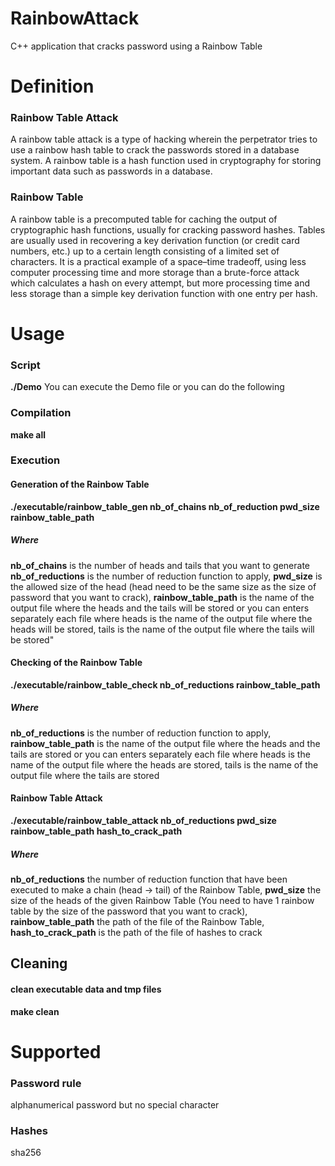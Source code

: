 # RainbowAttack
C++ application that cracks password using a Rainbow Table

# Definition

### Rainbow Table Attack
A rainbow table attack is a type of hacking wherein the perpetrator tries to use a rainbow hash table to crack the passwords stored in a database system. A rainbow table is a hash function used in cryptography for storing important data such as passwords in a database.

### Rainbow Table
A rainbow table is a precomputed table for caching the output of cryptographic hash functions, usually for cracking password hashes. Tables are usually used in recovering a key derivation function (or credit card numbers, etc.) up to a certain length consisting of a limited set of characters. It is a practical example of a space–time tradeoff, using less computer processing time and more storage than a brute-force attack which calculates a hash on every attempt, but more processing time and less storage than a simple key derivation function with one entry per hash.

# Usage

### Script
**./Demo**
You can execute the Demo file or you can do the following

### Compilation
**make all**

### Execution
#### Generation of the Rainbow Table
**./executable/rainbow_table_gen nb_of_chains nb_of_reduction pwd_size rainbow_table_path**

##### Where
**nb_of_chains** is the number of heads and tails that you want to generate
**nb_of_reductions** is the number of reduction function to apply,
**pwd_size** is the allowed size of the head (head need to be the same size as the size of password that you want to crack),
**rainbow_table_path** is the name of the output file where the heads and the tails will be stored 
or you can enters separately each file where
heads is the name of the output file where the heads will be stored,
tails is the name of the output file where the tails will be stored"

#### Checking of the Rainbow Table
**./executable/rainbow_table_check nb_of_reductions rainbow_table_path**

##### Where
**nb_of_reductions** is the number of reduction function to apply,
**rainbow_table_path** is the name of the output file where the heads and the tails are stored 
or you can enters separately each file where 
heads is the name of the output file where the heads are stored,
tails is the name of the output file where the tails are stored


#### Rainbow Table Attack
**./executable/rainbow_table_attack nb_of_reductions pwd_size rainbow_table_path hash_to_crack_path**

##### Where
**nb_of_reductions** the number of reduction function that have been executed to make a chain (head -> tail) of the Rainbow Table, 
**pwd_size** the size of the heads of the given Rainbow Table (You need to have 1 rainbow table by the size of the password that you want to crack),
**rainbow_table_path** the path of the file of the Rainbow Table,
**hash_to_crack_path** is the path of the file of hashes to crack
            
## Cleaning
#### clean executable data and tmp files 
**make clean**

# Supported
### Password rule
alphanumerical password but no special character

###  Hashes
sha256

